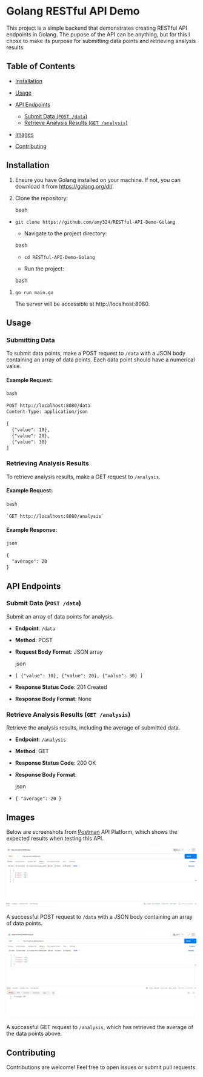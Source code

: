 

Golang RESTful API Demo
============================

This project is a simple backend that demonstrates creating RESTful API endpoints in Golang. The pupose of the API can be anything, but for this I chose to make its purpose for submitting data points and retrieving analysis results.

## Table of Contents


-   [Installation](#installation)
-   [Usage](#usage)
-   [API Endpoints](#api-endpoints)
    -   [Submit Data (`POST /data`)](#submit-data-post-data)
    -   [Retrieve Analysis Results (`GET /analysis`)](#retrieving-analysis-results)
-   [Images](#images)

-   [Contributing](#contributing)

## Installation


1.  Ensure you have Golang installed on your machine. If not, you can download it from https://golang.org/dl/.

2.  Clone the repository:

    bash

-   `git clone https://github.com/amy324/RESTful-API-Demo-Golang`

    -   Navigate to the project directory:

    bash

    -   `cd RESTful-API-Demo-Golang`

    -   Run the project:

    bash

1.  `go run main.go`

    The server will be accessible at http://localhost:8080.

## Usage


### Submitting Data

To submit data points, make a POST request to `/data` with a JSON body containing an array of data points. Each data point should have a numerical value.

#### Example Request:

```
bash

POST http://localhost:8080/data
Content-Type: application/json

[
  {"value": 10},
  {"value": 20},
  {"value": 30}
]
```

### Retrieving Analysis Results

To retrieve analysis results, make a GET request to `/analysis`.

#### Example Request:

```
bash

`GET http://localhost:8080/analysis`
```

#### Example Response:

```
json

{
  "average": 20
}

```

## API Endpoints


### Submit Data (`POST /data`)

Submit an array of data points for analysis.

-   **Endpoint**: `/data`
-   **Method**: POST
-   **Request Body Format**: JSON array

    json

-   `[
      {"value": 10},
      {"value": 20},
      {"value": 30}
    ]`

-   **Response Status Code**: 201 Created
-   **Response Body Format**: None

### Retrieve Analysis Results (`GET /analysis`)

Retrieve the analysis results, including the average of submitted data.

-   **Endpoint**: `/analysis`
-   **Method**: GET
-   **Response Status Code**: 200 OK
-   **Response Body Format**:

    json

-   `{
      "average": 20
    }`



## Images

Below are screenshots from [Postman](https://www.postman.com/) API Platform, which shows the expected results when testing this API.

![POST Request](images/POST-request.png)

A successful POST request to `/data` with a JSON body containing an array of data points.

![GET Request](images/GET-Request.png)

A successful GET request to `/analysis`, which has retrieved the average of the data points above.


## Contributing


Contributions are welcome! Feel free to open issues or submit pull requests.

